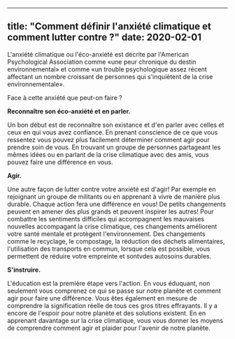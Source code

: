 
---
title: "Comment définir l'anxiété climatique et comment lutter contre ?"
date: 2020-02-01
--- 
 L'anxiété climatique ou l'éco-anxiété est décrite par l'American Psychological Association comme «une peur chronique du destin environnemental» et comme «un trouble psychologique assez récent affectant un nombre croissant de personnes qui s'inquiètent de la crise environnementale».

 Face à cette anxiété que peut-on faire ?

**Reconnaître son éco-anxiété et en parler.**

Un bon début est de reconnaître son existance et d'en parler avec celles et ceux en qui vous avez confiance. En prenant conscience de ce que vous ressentez vous pouvez plus facilement déterminer comment agir pour prendre soin de vous.
En trouvant un groupe de personnes partageant les mêmes idées ou en parlant de la crise climatique avec des amis, vous pouvez faire une différence en vous.


**Agir.**

Une autre façon de lutter contre votre anxiété est d'agir! Par exemple en rejoignant un groupe de militants ou en apprenant à vivre de manière plus durable. Chaque action fera une différence en vous! De petits changements peuvent en amener des plus grands et peuvent inspirer les autres! Pour combattre les sentiments difficiles qui accompagnent les mauvaises nouvelles accompagant la crise climatique, ces changements améliorent votre santé mentale et protègent l'environnement. Des changements comme le recyclage, le compostage, la réduction des déchets alimentaires, l'utilisation des transports en commun, lorsque cela est possible, vous permettent de réduire votre empreinte et sontvdes autosoins durables.


**S'instruire.**

L'éducation est la première étape vers l'action. En vous éduquant, non seulement vous comprenez ce qui se passe sur notre planète et comment agir pour faire une différence. Vous êtes également en mesure de comprendre la signification réelle de tous ces gros titres effrayants. Il y a encore de l'espoir pour notre planète et des solutions existent. En en apprenant davantage sur la crise climatique, vous vous donner les moyens de comprendre comment agir et plaider pour l'avenir de notre planète.





